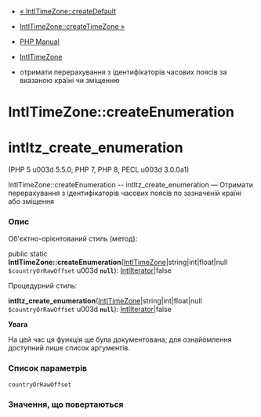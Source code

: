 - [« IntlTimeZone::createDefault](intltimezone.createdefault.md)
- [IntlTimeZone::createTimeZone »](intltimezone.createtimezone.md)

- [PHP Manual](index.md)
- [IntlTimeZone](class.intltimezone.md)
- отримати перерахування з ідентифікаторів часових поясів за вказаною
країні чи зміщенню

# IntlTimeZone::createEnumeration

# intltz_create_enumeration

(PHP 5 u003d 5.5.0, PHP 7, PHP 8, PECL u003d 3.0.0a1)

IntlTimeZone::createEnumeration -- intltz_create_enumeration — Отримати
перерахування з ідентифікаторів часових поясів по зазначеній країні або
зміщення

### Опис

Об'єктно-орієнтований стиль (метод):

public static
**IntlTimeZone::createEnumeration**([IntlTimeZone](class.intltimezone.md)\|string\|int\|float\|null
`$countryOrRawOffset` u003d **`null`**):
[IntlIterator](class.intliterator.md)\|false

Процедурний стиль:

**intltz_create_enumeration**([IntlTimeZone](class.intltimezone.md)\|string\|int\|float\|null
`$countryOrRawOffset` u003d **`null`**):
[IntlIterator](class.intliterator.md)\|false

**Увага**

На цей час ця функція ще була документована; для
ознайомлення доступний лише список аргументів.

### Список параметрів

`countryOrRawOffset`

### Значення, що повертаються
